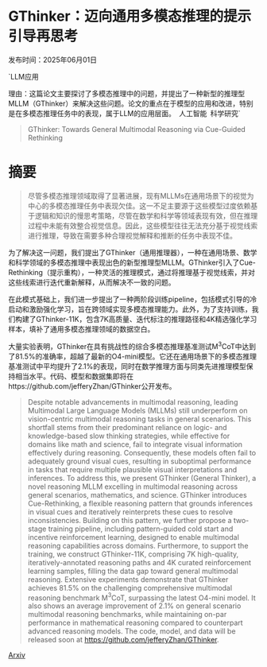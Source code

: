 # GThinker：迈向通用多模态推理的提示引导再思考

发布时间：2025年06月01日

`LLM应用

理由：这篇论文主要探讨了多模态推理中的问题，并提出了一种新型的推理型MLLM（GThinker）来解决这些问题。论文的重点在于模型的应用和改进，特别是在多模态推理任务中的表现，属于LLM的应用层面。` `人工智能` `科学研究`

> GThinker: Towards General Multimodal Reasoning via Cue-Guided Rethinking

# 摘要

> 尽管多模态推理领域取得了显著进展，现有MLLMs在通用场景下的视觉为中心的多模态推理任务中表现欠佳。这一不足主要源于这些模型过度依赖基于逻辑和知识的慢思考策略，尽管在数学和科学等领域表现有效，但在推理过程中未能有效整合视觉信息。因此，这些模型往往无法充分基于视觉线索进行推理，导致在需要多种合理视觉解释和推断的任务中表现不佳。

为了解决这一问题，我们提出了GThinker（通用推理器），一种在通用场景、数学和科学领域的多模态推理中表现出色的新型推理型MLLM。GThinker引入了Cue-Rethinking（提示重构），一种灵活的推理模式，通过将推理基于视觉线索，并对这些线索进行迭代重新解释，从而解决不一致的问题。

在此模式基础上，我们进一步提出了一种两阶段训练pipeline，包括模式引导的冷启动和激励强化学习，旨在跨领域实现多模态推理能力。此外，为了支持训练，我们构建了GThinker-11K，包含7K高质量、迭代标注的推理路径和4K精选强化学习样本，填补了通用多模态推理领域的数据空白。

大量实验表明，GThinker在具有挑战性的综合多模态推理基准测试M$^3$CoT中达到了81.5%的准确率，超越了最新的O4-mini模型。它还在通用场景下的多模态推理基准测试中平均提升了2.1%的表现，同时在数学推理方面与同类先进推理模型保持相当水平。代码、模型和数据集即将在https://github.com/jefferyZhan/GThinker公开发布。

> Despite notable advancements in multimodal reasoning, leading Multimodal Large Language Models (MLLMs) still underperform on vision-centric multimodal reasoning tasks in general scenarios. This shortfall stems from their predominant reliance on logic- and knowledge-based slow thinking strategies, while effective for domains like math and science, fail to integrate visual information effectively during reasoning. Consequently, these models often fail to adequately ground visual cues, resulting in suboptimal performance in tasks that require multiple plausible visual interpretations and inferences. To address this, we present GThinker (General Thinker), a novel reasoning MLLM excelling in multimodal reasoning across general scenarios, mathematics, and science. GThinker introduces Cue-Rethinking, a flexible reasoning pattern that grounds inferences in visual cues and iteratively reinterprets these cues to resolve inconsistencies. Building on this pattern, we further propose a two-stage training pipeline, including pattern-guided cold start and incentive reinforcement learning, designed to enable multimodal reasoning capabilities across domains. Furthermore, to support the training, we construct GThinker-11K, comprising 7K high-quality, iteratively-annotated reasoning paths and 4K curated reinforcement learning samples, filling the data gap toward general multimodal reasoning. Extensive experiments demonstrate that GThinker achieves 81.5% on the challenging comprehensive multimodal reasoning benchmark M$^3$CoT, surpassing the latest O4-mini model. It also shows an average improvement of 2.1% on general scenario multimodal reasoning benchmarks, while maintaining on-par performance in mathematical reasoning compared to counterpart advanced reasoning models. The code, model, and data will be released soon at https://github.com/jefferyZhan/GThinker.

[Arxiv](https://arxiv.org/abs/2506.01078)